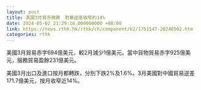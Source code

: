 ```yaml
---
layout: post
title: 美國3月貿赤微跌　對華逆差收窄約14%
date: 2024-05-02 21:29:18.000000000 +08:00
link: https://news.rthk.hk/rthk/ch/component/k2/1751547-20240502.htm
categories: rthk
---
```


美國3月貿易赤字694億美元，較2月減少1億美元。當中貨物貿易赤字925億美元，服務貿易盈餘231億美元。

美國3月出口及進口按月都轉跌，分別下跌2%及1.6%。3月美國對中國貿易逆差171.7億美元，按月收窄近14%。
